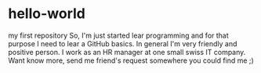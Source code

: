 # hello-world
my first repository
So, I'm just started lear programming and for that purpose I need to lear a GitHub basics. In general I'm very friendly and positive person. I work as an HR manager at one small swiss IT company. Want know more, send me friend's request somewhere you could find me ;)
